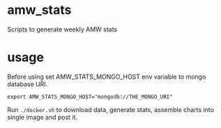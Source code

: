 # amw_stats
Scripts to generate weekly AMW stats

# usage
Before using set AMW_STATS_MONGO_HOST env variable to mongo database URI. 

`export AMW_STATS_MONGO_HOST="mongodb://THE_MONGO_URI"`

 Run `./docker.sh` to download data, generate stats, assemble charts into single image and post it. 

